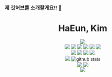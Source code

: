 ### 제 깃허브를 소개할게요!! 👋

<!--
**JJHaEun/JJHaEun** is a ✨ _special_ ✨ repository because its `README.md` (this file) appears on your GitHub profile.

Here are some ideas to get you started:


- 🔭 I’m currently working on ...
- 🌱 I’m currently learning 
## FRONTEND DEVELOPER
- 👯 I’m looking to collaborate on ...
- 🤔 I’m looking for help with ...
- 💬 Ask me about ...
- 📫 How to reach me: ...
- 😄 Pronouns: ...
- ⚡ Fun fact: ...
-->

<div align="center">
<h1>HaEun, Kim</h1>
<img src="https://capsule-render.vercel.app/api?type=waving&color=0:833ab4,50:fd1d1d,100:fcb045&height=300&section=header&text=발전해가는&nbsp;개발자&nbsp;,&nbsp;김하은&nbsp;입니다.&fontSize=50&fontColor=ffffff&&animation=fadeIn" />


<div>
<img src="https://img.shields.io/badge/react-61DAFB?style=flat-square&logo=react&logoColor=white"/>
<img src="https://img.shields.io/badge/next.js-000000?style=flat-square&logo=nextdotjs&logoColor=white">
<img src="https://img.shields.io/badge/GraphQL-E10098?style=flat-square&logo=GraphQL&logoColor=white">
<img src="https://img.shields.io/badge/TypeScript-3178C6?style=flat-square&logo=TypeScript&logoColor=white">
<img src="https://img.shields.io/badge/HTML5-E34F26?style=flat-square&logo=HTML5&logoColor=white">
<img src="https://img.shields.io/badge/JavaScript-F7DF1E?style=flat-square&logo=JavaScript&logoColor=white">

</div>
<div>
<img src="https://img.shields.io/badge/Amazon AWS-232F3E?style=flat-square&logo=Amazon AWS&logoColor=white">
<img src="https://img.shields.io/badge/Docker-2496ED?style=flat-square&logo=Docker&logoColor=white">
<img src="https://img.shields.io/badge/GitHub-181717?style=flat-square&logo=GitHub&logoColor=white">
<img src="https://img.shields.io/badge/Notion-000000?style=flat-square&logo=Notion&logoColor=white">

</div>

  <section>
<img src="https://github-readme-stats.vercel.app/api?username=JJHaEun&theme=swift&show_icons=true">
  <img src="https://github-readme-stats.vercel.app/api/top-langs/?username=JJHaEun&show_icons=true&theme=react&hide_border=true&title_color=004386&icon_color=004386&layout=compact" alt="github stats">
  </section>
    <section>
   <img align="center" src="https://github-readme-stats.vercel.app/api/pin/?username=JJHaEun&theme=buefy&repo=JJHaEun" />
 <img align="center" src="https://github-readme-stats.vercel.app/api/pin/?username=JJHaEun&theme=buefy&repo=My-Leisurely-Day" />
  </section>  
  <img src="https://capsule-render.vercel.app/api?type=waving&color=0:833ab4,50:fd1d1d,100:fcb045&height=300&section=footer"/>

</div>


